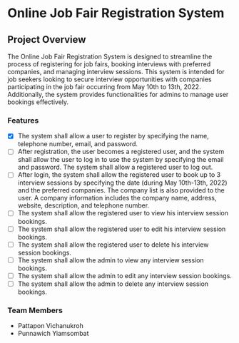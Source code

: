 # Online Job Fair Registration System

## Project Overview

The Online Job Fair Registration System is designed to streamline the process of registering for job fairs, booking interviews with preferred companies, and managing interview sessions. This system is intended for job seekers looking to secure interview opportunities with companies participating in the job fair occurring from May 10th to 13th, 2022. Additionally, the system provides functionalities for admins to manage user bookings effectively.

### Features
- [x] The system shall allow a user to register by specifying the name, telephone number, email, and password.
- [ ] After registration, the user becomes a registered user, and the system shall allow the user to log in to use the system by specifying the email and password. The system shall allow a registered user to log out.
- [ ] After login, the system shall allow the registered user to book up to 3 interview sessions by specifying the date (during May 10th-13th, 2022) and the preferred companies. The company list is also provided to the user. A company information includes the company name, address, website, description, and telephone number.
- [ ] The system shall allow the registered user to view his interview session bookings.
- [ ] The system shall allow the registered user to edit his interview session bookings.
- [ ] The system shall allow the registered user to delete his interview session bookings.
- [ ] The system shall allow the admin to view any interview session bookings.
- [ ] The system shall allow the admin to edit any interview session bookings.
- [ ] The system shall allow the admin to delete any interview session bookings.

### Team Members

- Pattapon Vichanukroh
- Punnawich Yiamsombat
